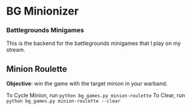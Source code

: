 # BG Minionizer
### Battlegrounds Minigames

This is the backend for the battlegrounds minigames that I play on my stream.

## Minion Roulette

**Objective**: win the game with the target minion in your warband.

To Cycle Minion, run `python bg_games.py minion-roulette`
To Clear, run `python bg_games.py minion-roulette --clear`

